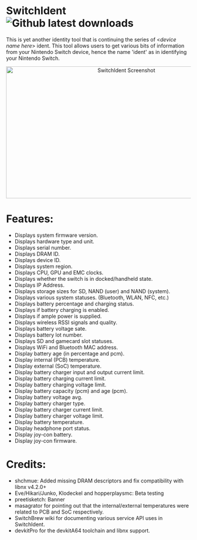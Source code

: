 # SwitchIdent ![Github latest downloads](https://img.shields.io/github/downloads/joel16/SwitchIdent/total.svg)

This is yet another identity tool that is continuing the series of <*device name here*> ident. This tool allows users to get various bits of information from your Nintendo Switch device, hence the name 'ident' as in identifying your Nintendo Switch.

<p align="center">
<img src="https://i.imgur.com/JfPrael.jpg" alt="SwitchIdent Screenshot" width="640" height="360"/>
</p>

# Features: 
- Displays system firmware version.
- Displays hardware type and unit.
- Displays serial number.
- Displays DRAM ID.
- Displays device ID.
- Displays system region.
- Displays CPU, GPU and EMC clocks.
- Displays whether the switch is in docked/handheld state.
- Displays IP Address.
- Displays storage sizes for SD, NAND (user) and NAND (system).
- Displays various system statuses. (Bluetooth, WLAN, NFC, etc.)
- Displays battery percentage and charging status.
- Displays if battery charging is enabled.
- Displays if ample power is supplied.
- Displays wireless RSSI signals and quality.
- Displays battery voltage sate.
- Displays battery lot number.
- Displays SD and gamecard slot statuses.
- Displays WiFi and Bluetooth MAC address.
- Display battery age (in percentage and pcm).
- Display internal (PCB) temperature.
- Display external (SoC) temperature.
- Display battery charger input and output current limit.
- Display battery charging current limit.
- Display battery charging voltage limit.
- Display battery capacity (pcm) and age (pcm).
- Display battery voltage avg.
- Display battery charger type.
- Display battery charger current limit.
- Display battery charger voltage limit.
- Display battery temperature.
- Display headphone port status.
- Display joy-con battery.
- Display joy-con firmware.

# Credits:
- shchmue: Added missing DRAM descriptors and fix compatibility with libnx v4.2.0+
- Eve/Hikari/Junko, Klodeckel and hopperplaysmc: Beta testing
- preetisketch: Banner
- masagrator for pointing out that the internal/external temperatures were related to PCB and SoC respectively.
- SwitchBrew wiki for documenting various service API uses in SwitchIdent.
- devkitPro for the devkitA64 toolchain and libnx support.
